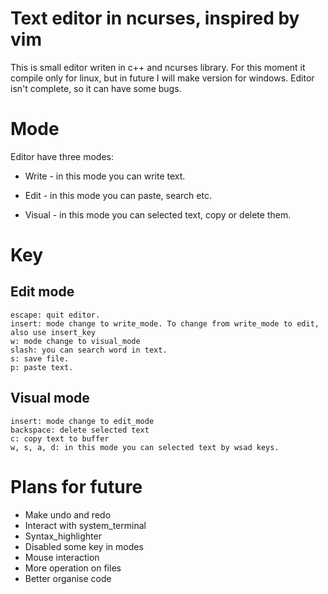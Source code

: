 # Text editor in ncurses, inspired by vim

This is small editor writen in c++ and ncurses library. For this moment it compile only for linux, but in future I will make version for windows.
Editor isn't complete, so it can have some bugs.

# Mode

Editor have three modes:

 - Write - in this mode you can write text.

 - Edit - in this mode you can paste, search etc.
 
 - Visual - in this mode you can selected text, copy or delete them.

# Key
  
  ## Edit mode 
  ```
  escape: quit editor.
  insert: mode change to write_mode. To change from write_mode to edit, also use insert_key
  w: mode change to visual_mode
  slash: you can search word in text.
  s: save file.
  p: paste text.
  ```
  
  ## Visual mode
  ```
  insert: mode change to edit_mode
  backspace: delete selected text
  c: copy text to buffer
  w, s, a, d: in this mode you can selected text by wsad keys.
  ```
  
# Plans for future
  - Make undo and redo
  - Interact with system_terminal
  - Syntax_highlighter
  - Disabled some key in modes
  - Mouse interaction
  - More operation on files
  - Better organise code
  
  
  
  
  
  
  
 

